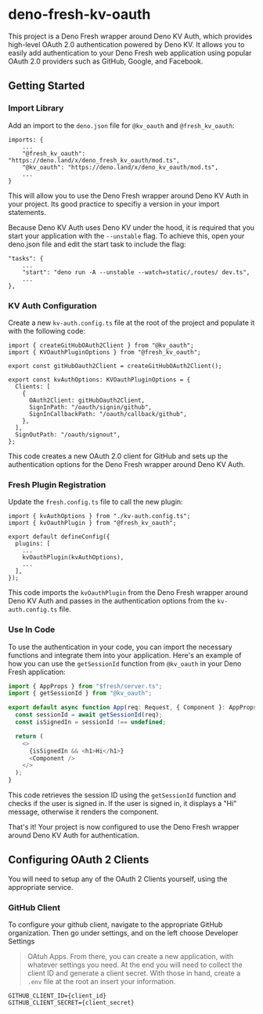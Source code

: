 # deno-fresh-kv-oauth

This project is a Deno Fresh wrapper around Deno KV Auth, which provides
high-level OAuth 2.0 authentication powered by Deno KV. It allows you to easily
add authentication to your Deno Fresh web application using popular OAuth 2.0
providers such as GitHub, Google, and Facebook.

## Getting Started

### Import Library

Add an import to the `deno.json` file for `@kv_oauth` and `@fresh_kv_oauth`:

```
imports: {
    ...
    "@fresh_kv_oauth": "https://deno.land/x/deno_fresh_kv_oauth/mod.ts",
    "@kv_oauth": "https://deno.land/x/deno_kv_oauth/mod.ts",
    ...
}
```

This will allow you to use the Deno Fresh wrapper around Deno KV Auth in your
project. Its good practice to specifiy a version in your import statements.

Because Deno KV Auth uses Deno KV under the hood, it is required that you start
your application with the `--unstable` flag. To achieve this, open your
deno.json file and edit the start task to include the flag:

```
"tasks": {
    ...
    "start": "deno run -A --unstable --watch=static/,routes/ dev.ts",
    ...
},
```

### KV Auth Configuration

Create a new `kv-auth.config.ts` file at the root of the project and populate it
with the following code:

```
import { createGitHubOAuth2Client } from "@kv_oauth";
import { KVOauthPluginOptions } from "@fresh_kv_oauth";

export const gitHubOauth2Client = createGitHubOAuth2Client();

export const kvAuthOptions: KVOauthPluginOptions = {
  Clients: [
    {
      OAuth2Client: gitHubOauth2Client,
      SignInPath: "/oauth/signin/github",
      SignInCallbackPath: "/oauth/callback/github",
    },
  ],
  SignOutPath: "/oauth/signout",
};
```

This code creates a new OAuth 2.0 client for GitHub and sets up the
authentication options for the Deno Fresh wrapper around Deno KV Auth.

### Fresh Plugin Registration

Update the `fresh.config.ts` file to call the new plugin:

```
import { kvAuthOptions } from "./kv-auth.config.ts";
import { kvOauthPlugin } from "@fresh_kv_oauth";

export default defineConfig({
  plugins: [
    ...
    kvOauthPlugin(kvAuthOptions),
    ...
  ],
});
```

This code imports the `kvOauthPlugin` from the Deno Fresh wrapper around Deno KV
Auth and passes in the authentication options from the `kv-auth.config.ts` file.

### Use In Code

To use the authentication in your code, you can import the necessary functions and integrate them into your application. Here's an example of how you can use the `getSessionId` function from `@kv_oauth` in your Deno Fresh application:

```typescript
import { AppProps } from "$fresh/server.ts";
import { getSessionId } from "@kv_oauth";

export default async function App(req: Request, { Component }: AppProps) {
  const sessionId = await getSessionId(req);
  const isSignedIn = sessionId !== undefined;

  return (
    <>
      {isSignedIn && <h1>Hi</h1>}
      <Component />
    </>
  );
}
```

This code retrieves the session ID using the `getSessionId` function and checks if the user is signed in. If the user is signed in, it displays a "Hi" message, otherwise it renders the component.

That's it! Your project is now configured to use the Deno Fresh wrapper around
Deno KV Auth for authentication.

## Configuring OAuth 2 Clients

You will need to setup any of the OAuth 2 Clients yourself, using the
appropriate service.

### GitHub Client

To configure your github client, navigate to the appropriate GitHub
organization. Then go under settings, and on the left choose Developer Settings

> OAtuh Apps. From there, you can create a new application, with whatever
> settings you need. At the end you will need to collect the client ID and
> generate a client secret. With those in hand, create a `.env` file at the root
> an insert your information.

```
GITHUB_CLIENT_ID={client_id}
GITHUB_CLIENT_SECRET={client_secret}
```